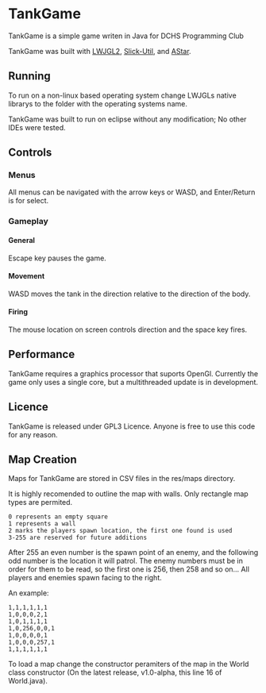 # TankGame

TankGame is a simple game writen in Java for DCHS Programming Club

TankGame was built with [LWJGL2](http://legacy.lwjgl.org), [Slick-Util](http://slick.ninjacave.com), and [AStar](https://code.google.com/p/a-star-java).

## Running

To run on a non-linux based operating system change LWJGLs native librarys to the folder with the operating systems name.

TankGame was built to run on eclipse without any modification; No other IDEs were tested.

## Controls

### Menus

All menus can be navigated with the arrow keys or WASD, and Enter/Return is for select.

### Gameplay

#### General

Escape key pauses the game.

#### Movement

WASD moves the tank in the direction relative to the direction of the body.

#### Firing

The mouse location on screen controls direction and the space key fires.

## Performance

TankGame requires a graphics processor that suports OpenGl.
Currently the game only uses a single core, but a multithreaded update is in development.

## Licence

TankGame is released under GPL3 Licence.
Anyone is free to use this code for any reason.

## Map Creation

Maps for TankGame are stored in CSV files in the res/maps directory.

It is highly recomended to outline the map with walls. Only rectangle map types are permited.

```
0 represents an empty square
1 represents a wall
2 marks the players spawn location, the first one found is used
3-255 are reserved for future additions
```
After 255 an even number is the spawn point of an enemy, and the following odd number is the location it will patrol.
The enemy numbers must be in order for them to be read, so the first one is 256, then 258 and so on...
All players and enemies spawn facing to the right.

An example:
```
1,1,1,1,1,1
1,0,0,0,2,1
1,0,1,1,1,1
1,0,256,0,0,1
1,0,0,0,0,1
1,0,0,0,257,1
1,1,1,1,1,1
```

To load a map change the constructor peramiters of the map in the World class constructor (On the latest release, v1.0-alpha, this line 16 of World.java).
